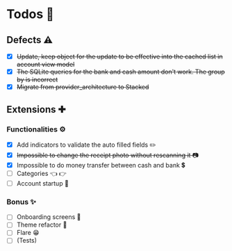 # Todos 🚧

## Defects ⚠️

- [x] ~~Update, keep object for the update to be effective into the cached list in account view model~~
- [x] ~~The SQLite queries for the bank and cash amount don't work. The group by is incorrect~~
- [x] ~~Migrate from provider_architecture to Stacked~~

## Extensions ✚

### Functionalities ⚙

- [x] Add indicators to validate the auto filled fields ✏️
- [x] ~~Impossible to change the receipt photo without rescanning it 📷~~
- [x] Impossible to do money transfer between cash and bank 💲
- [ ] Categories 👈 👉
- [ ] Account startup 🤳

### Bonus ✨

- [ ] Onboarding screens 👋
- [ ] Theme refactor 🎨
- [ ] Flare 😁
- [ ] (Tests)
